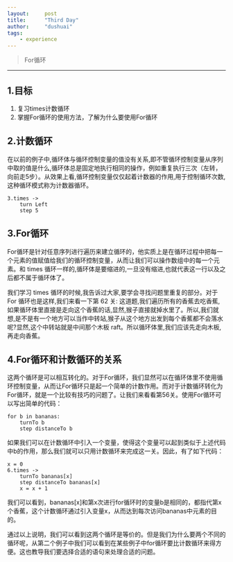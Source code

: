 ```yaml
---
layout:     post
title:      "Third Day"
author:     "dushuai"
tags:
    - experience
---
```


> For循环

<!--more-->

---

## 1.目标

1. 复习times计数循环
2. 掌握For循环的使用方法，了解为什么要使用For循环

## 2.计数循环

在以前的例子中,循环体与循环控制变量的值没有关系,即不管循环控制变量从序列中取的值是什么,循环体总是固定地执行相同的操作，例如重复执行三次（左转，向前走5步）。从效果上看,循环控制变量仅仅起着计数器的作用,用于控制循环次数,这种循环模式称为计数器循环。

```
3.times ->
    turn Left
    step 5
```

## 3.For循环

For循环是针对任意序列进行遍历来建立循环的，他实质上是在循环过程中把每一个元素的值赋值给我们的循环控制变量，从而让我们可以操作数组中的每一个元素。和 times 循环一样的,循环体是要缩进的,一旦没有缩进,也就代表这一行以及之后都不属于循环体了。

我们学习 times 循环的时候,我告诉过大家,要学会寻找问题里重复的部分。对于 For 循环也是这样,我们来看一下第 62 关: 这道题,我们遍历所有的香蕉去吃香蕉,如果循环体里直接是走向这个香蕉的话,显然,猴子直接就掉水里了。所以,我们就想,是不是有一个地方可以当作中转站,猴子从这个地方出发到每个香蕉都不会落水呢?显然,这个中转站就是中间那个木板 raft。所以循环体里,我们应该先走向木板,再走向香蕉。

## 4.For循环和计数循环的关系

这两个循环是可以相互转化的。对于For循环，我们显然可以在循环体里不使用循环控制变量，从而让For循环只是起一个简单的计数作用。而对于计数循环转化为For循环，就是一个比较有技巧的问题了。让我们来看看第56关。使用For循环可以写出简单的代码：

```
for b in bananas:
    turnTo b
    step distanceTo b
```

如果我们可以在计数循环中引入一个变量，使得这个变量可以起到类似于上述代码中b的作用，那么我们就可以只用计数循环来完成这一关。因此，有了如下代码：

```
x = 0
6.times ->
    turnTo bananas[x]
    step distanceTo bananas[x]
    x = x + 1
```

我们可以看到，bananas[x]和第x次进行for循环时的变量b是相同的，都指代第x个香蕉，这个计数循环通过引入变量x，从而达到每次访问bananas中元素的目的。

通过以上说明，我们可以看到这两个循环是等价的。但是我们为什么要两个不同的循环呢，从第二个例子中我们可以看到在某些例子中for循环要比计数循环来得方便。这也教导我们要选择合适的语句来处理合适的问题。
